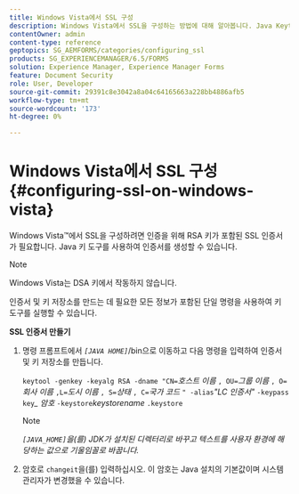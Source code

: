 ```yaml
---
title: Windows Vista에서 SSL 구성
description: Windows Vista에서 SSL을 구성하는 방법에 대해 알아봅니다. Java Keytool 을 사용하고 실행하여 인증에 RSA 키를 사용하여 SSL 인증서를 생성합니다.
contentOwner: admin
content-type: reference
geptopics: SG_AEMFORMS/categories/configuring_ssl
products: SG_EXPERIENCEMANAGER/6.5/FORMS
solution: Experience Manager, Experience Manager Forms
feature: Document Security
role: User, Developer
source-git-commit: 29391c8e3042a8a04c64165663a228bb4886afb5
workflow-type: tm+mt
source-wordcount: '173'
ht-degree: 0%

---
```


# Windows Vista에서 SSL 구성 {#configuring-ssl-on-windows-vista}

Windows Vista™에서 SSL을 구성하려면 인증을 위해 RSA 키가 포함된 SSL 인증서가 필요합니다. Java 키 도구를 사용하여 인증서를 생성할 수 있습니다.

>[!NOTE]
>
>Windows Vista는 DSA 키에서 작동하지 않습니다.

인증서 및 키 저장소를 만드는 데 필요한 모든 정보가 포함된 단일 명령을 사용하여 키 도구를 실행할 수 있습니다.

**SSL 인증서 만들기**

1. 명령 프롬프트에서 *`[JAVA HOME]`*/bin으로 이동하고 다음 명령을 입력하여 인증서 및 키 저장소를 만듭니다.

   `keytool -genkey -keyalg RSA -dname "CN=`*호스트 이름* `, OU=`*그룹 이름* `, O=`*회사 이름* `,L=`*도시 이름* `, S=`*상태* `, C=`*국가 코드* `" -alias`*&quot;LC 인증서&quot;* `-keypass` `key`*_* *암호* `-keystore`*keystorename* `.keystore`

   >[!NOTE]
   >
   >*`[JAVA_HOME]`을(를) JDK가 설치된 디렉터리로 바꾸고 텍스트를 사용자 환경에 해당하는 값으로 기울임꼴로 바꿉니다.*

1. 암호로 `changeit`을(를) 입력하십시오. 이 암호는 Java 설치의 기본값이며 시스템 관리자가 변경했을 수 있습니다.

